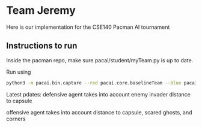 # Team Jeremy

Here is our implementation for the CSE140 Pacman AI tournament

## Instructions to run

Inside the pacman repo, make sure pacai/student/myTeam.py is up to date.

Run using

```sh
python3 -m pacai.bin.capture --red pacai.core.baselineTeam --blue pacai.student.myTeam
```

Latest pdates: 
defensive agent takes into account enemy invader distance to capsule

offensive agent takes into account distance to capsule, scared ghosts, and corners
